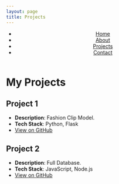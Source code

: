 ```yaml
---
layout: page
title: Projects
---
```


<header>
  <nav class="navbar">
    <ul>
      <li><a href="/">Home</a></li>
      <li><a href="/about">About</a></li>
      <li><a href="/projects">Projects</a></li>
      <li><a href="/contact">Contact</a></li>
    </ul>
  </nav>
</header>

# My Projects

## Project 1
- **Description**: Fashion Clip Model.
- **Tech Stack**: Python, Flask
- [View on GitHub](https://github.com/rahulbhandari18/project1)

## Project 2
- **Description**: Full Database.
- **Tech Stack**: JavaScript, Node.js
- [View on GitHub](https://github.com/rahulbhandari18/project2)
